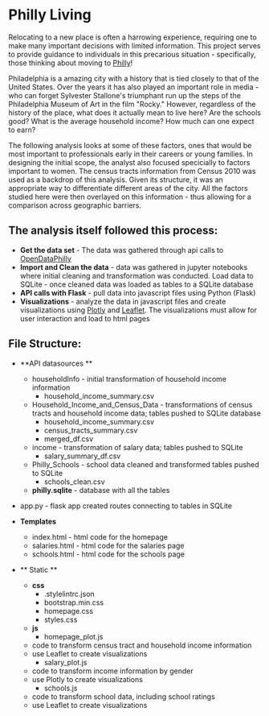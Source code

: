 # Philly Living

Relocating to a new place is often a harrowing experience, requiring one to make many important decisions with limited information. This project serves to provide guidance to individuals in this precarious situation - specifically, those thinking about moving to [Philly](https://www.phila.gov/)!

Philadelphia is a amazing city with a history that is tied closely to that of the United States. Over the years it has also played an important role in media - who can forget Sylvester Stallone's triumphant run up the steps of the Philadelphia Museum of Art in the film "Rocky." However, regardless of the history of the place, what does it actually mean to live here? Are the schools good? What is the average household income? How much can one expect to earn?

The following analysis looks at some of these factors, ones that would be most important to professionals early in their careers or young families. In designing the initial scope, the analyst also focused specicially to factors important to women. The census tracts information from Census 2010 was used as a backdrop of this analysis. Given its structure, it was an appropriate way to differentiate different areas of the city. All the factors studied here were then overlayed on this information - thus allowing for a comparison across geographic barriers. 

## The analysis itself followed this process: ##
   * **Get the data set** - The data was gathered through api calls to [OpenDataPhilly](https://www.opendataphilly.org/dataset)
   * **Import and Clean the data** - data was gathered in jupyter notebooks where initial cleaning and transformation was conducted. Load data to SQLite - once cleaned data was loaded as tables to a SQLite database
   * **API calls with Flask** - pull data into javascript files using Python (Flask)
   * **Visualizations** - analyze the data in javascript files and create visualizations using [Plotly](https://plotly.com/) and [Leaflet](https://leafletjs.com/). The visualizations must allow for user interaction and load to html pages

## File Structure: ##
   * **API datasources **
       * householdInfo - initial transformation of household income information
           * household_income_summary.csv
       * Household_Income_and_Census_Data - transformations of census tracts and household income data; tables pushed to SQLite database
           * household_income_summary.csv
           * census_tracts_summary.csv
           * merged_df.csv
       * income - transformation of salary data; tables pushed to SQLite
           * salary_summary_df.csv
       * Philly_Schools - school data cleaned and transformed tables pushed to SQLite
           * schools_clean.csv
       * **philly.sqlite** - database with all the tables

   * app.py - flask app created routes connecting to tables in SQLite

   * **Templates**
       * index.html - html code for the homepage
       * salaries.html - html code for the salaries page
       * schools.html - html code for the schools page

   * ** Static **
       * **css**
           * .stylelintrc.json
           * bootstrap.min.css
           * homepage.css
           * styles.css
       * **js**
           * homepage_plot.js
		* code to transform census tract and household income information
		* use Leaflet to create visualizations
           * salary_plot.js
		* code to transform income information by gender
		* use Plotly to create visualizations
           * schools.js
		* code to transform school data, including school ratings
		* use Leaflet to create visualizations






